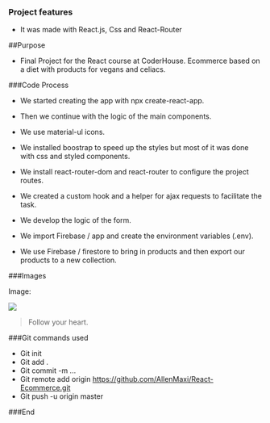 ### Project features

- It was made with React.js, Css and React-Router



##Purpose

- Final Project for the React course at CoderHouse. Ecommerce based on a diet with products for vegans and celiacs.


###Code Process

- We started creating the app with npx create-react-app.

- Then we continue with the logic of the main components.

- We use material-ul icons.
- We installed boostrap to speed up the styles but most of it was done with css and styled components.

- We install react-router-dom and react-router to configure the project routes.

- We created a custom hook and a helper for ajax requests to facilitate the task.

- We develop the logic of the form.

- We import Firebase / app and create the environment variables (.env).

- We use Firebase / firestore to bring in products and then export our products to a new collection.



###Images

Image:

![](https://pandao.github.io/editor.md/examples/images/4.jpg)

> Follow your heart.

###Git commands used

- Git init
- Git add .
- Git commit -m ...
- Git remote add origin https://github.com/AllenMaxi/React-Ecommerce.git
- Git push -u origin master



###End
